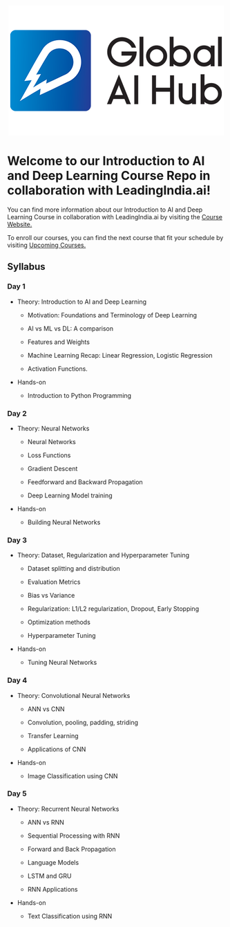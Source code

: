<div align="center">
  <img src="logo.png">
</div>

# Welcome to our Introduction to AI and Deep Learning Course Repo in collaboration with LeadingIndia.ai!

You can find more information about our Introduction to AI and Deep Learning Course in collaboration with LeadingIndia.ai by visiting the [Course Website.](https://globalaihub.com/event/introduction-to-ai-and-deep-learning/)

To enroll our courses, you can find the next course that fit your schedule by visiting [Upcoming Courses.](https://globalaihub.com/upcoming-courses/)

## Syllabus

### Day 1
- Theory: Introduction to AI and Deep Learning 
	+ Motivation: Foundations and Terminology of Deep Learning

	+ AI vs ML vs DL: A comparison

	+ Features and Weights

	+ Machine Learning Recap: Linear Regression, Logistic Regression

	+ Activation Functions.

- Hands-on
	+ Introduction to Python Programming

### Day 2
- Theory: Neural Networks

	+ Neural Networks
	
	+ Loss Functions
	
	+ Gradient Descent
	
	+ Feedforward and Backward Propagation
	
	+ Deep Learning Model training

- Hands-on

	+ Building Neural Networks

### Day 3
- Theory: Dataset, Regularization and Hyperparameter Tuning

	+ Dataset splitting and distribution
	
	+ Evaluation Metrics
	
	+ Bias vs Variance
	
	+ Regularization: L1/L2 regularization, Dropout, Early Stopping
	
	+ Optimization methods
	
	+ Hyperparameter Tuning

- Hands-on

	+ Tuning Neural Networks

### Day 4
- Theory: Convolutional Neural Networks

	+ ANN vs CNN
	
	+ Convolution, pooling, padding, striding
	
	+ Transfer Learning
	
	+ Applications of CNN

- Hands-on

	+ Image Classification using CNN

### Day 5
- Theory: Recurrent Neural Networks
	
	+ ANN vs RNN
	
	+ Sequential Processing with RNN
	
	+ Forward and Back Propagation
	
	+ Language Models
	
	+ LSTM and GRU
	
	+ RNN Applications

- Hands-on

	+ Text Classification using RNN

